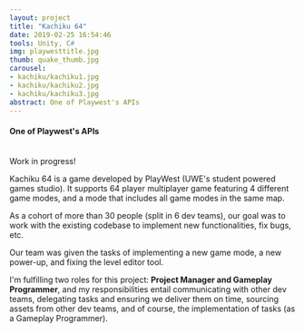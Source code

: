 ```yaml
---
layout: project
title: "Kachiku 64"
date: 2019-02-25 16:54:46
tools: Unity, C#
img: playwesttitle.jpg
thumb: quake_thumb.jpg
carousel:
- kachiku/kachiku1.jpg
- kachiku/kachiku2.jpg
- kachiku/kachiku3.jpg
abstract: One of Playwest's APIs
---
```

#### One of Playwest's APIs
<br>
Work in progress!

Kachiku 64 is a game developed by PlayWest (UWE's student powered games studio). It supports 64 player multiplayer game featuring 4 different game modes, and a mode that includes all game modes in the same map.

As a cohort of more than 30 people (split in 6 dev teams), our goal was to work with the existing codebase to implement new functionalities, fix bugs, etc.

Our team was given the tasks of implementing a new game mode, a new power-up, and fixing the level editor tool.

I'm fulfilling two roles for this project: <b>Project Manager and Gameplay Programmer</b>, and my responsibilities entail communicating with other dev teams, delegating tasks and ensuring we deliver them on time, sourcing assets from other dev teams, and of course, the implementation of tasks (as a Gameplay Programmer).  
